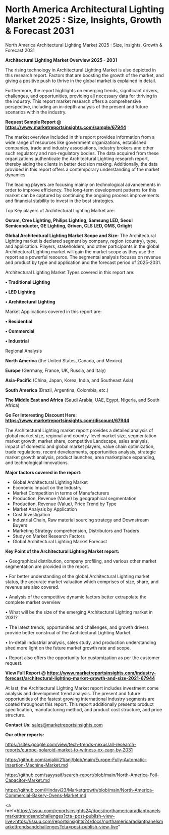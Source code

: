 # North America Architectural Lighting Market 2025 : Size, Insights, Growth & Forecast 2031
North America Architectural Lighting Market 2025 : Size, Insights, Growth & Forecast 2031

<Strong> Architectural Lighting Market Overview 2025 - 2031</strong>

The rising technology in Architectural Lighting Market is also depicted in this research report. Factors that are boosting the growth of the market, and giving a positive push to thrive in the global market is explained in detail.

Furthermore, the report highlights on emerging trends, significant drivers, challenges, and opportunities, providing all necessary data for thriving in the industry. This report market research offers a comprehensive perspective, including an in-depth analysis of the present and future scenarios within the industry.

<strong>Request Sample Report @ <a href=https://www.marketreportsinsights.com/sample/67944>https://www.marketreportsinsights.com/sample/67944</a></strong>

The market overview included in this report provides information from a wide range of resources like government organizations, established companies, trade and industry associations, industry brokers and other such regulatory and non-regulatory bodies. The data acquired from these organizations authenticate the Architectural Lighting research report, thereby aiding the clients in better decision making. Additionally, the data provided in this report offers a contemporary understanding of the market dynamics.

The leading players are focusing mainly on technological advancements in order to improve efficiency. The long-term development patterns for this market can be captured by continuing the ongoing process improvements and financial stability to invest in the best strategies.

Top Key players of Architectural Lighting Market are:

<strong>Osram, Cree Lighting, Philips Lighting, Samsung LED, Seoul Semiconductor, GE Lighting, Griven, CLS LED, OMS, Orlight</strong>

<strong><b>Global Architectural Lighting Market Scope and Size:</b></strong>
The Architectural Lighting market is declared segment by company, region (country), type, and application. Players, stakeholders, and other participants in the global Architectural Lighting market will gain the market scope as they use the report as a powerful resource. The segmental analysis focuses on revenue and product by type and application and the forecast period of 2025-2031.

Architectural Lighting Market Types covered in this report are:

<strong>• Traditional Lighting

• LED Lighting

• Architectural Lighting</strong>

Market Applications covered in this report are:

<strong>• Residential

• Commercial

• Industrial</strong> 

Regional Analysis

<strong>North America</strong> (the United States, Canada, and Mexico)

<strong>Europe</strong> (Germany, France, UK, Russia, and Italy)

<strong>Asia-Pacific</strong> (China, Japan, Korea, India, and Southeast Asia)

<strong>South America</strong> (Brazil, Argentina, Colombia, etc.)

<strong>The Middle East and Africa</strong> (Saudi Arabia, UAE, Egypt, Nigeria, and South Africa)

<strong>Go For Interesting Discount Here: <a href=https://www.marketreportsinsights.com/discount/67944>https://www.marketreportsinsights.com/discount/67944</a></strong>

The Architectural Lighting market report provides a detailed analysis of global market size, regional and country-level market size, segmentation market growth, market share, competitive Landscape, sales analysis, impact of domestic and global market players, value chain optimization, trade regulations, recent developments, opportunities analysis, strategic market growth analysis, product launches, area marketplace expanding, and technological innovations.

<strong><b>Major factors covered in the report:</b></strong>
<ul>
  <li>Global Architectural Lighting Market </li>
  <li>Economic Impact on the Industry</li>
  <li>Market Competition in terms of Manufacturers</li>
  <li>Production, Revenue (Value) by geographical segmentation</li>
  <li>Production, Revenue (Value), Price Trend by Type</li>
  <li>Market Analysis by Application</li>
  <li>Cost Investigation</li>
  <li>Industrial Chain, Raw material sourcing strategy and Downstream Buyers</li>
  <li>Marketing Strategy comprehension, Distributors and Traders</li>
  <li>Study on Market Research Factors</li>
  <li>Global Architectural Lighting Market Forecast</li>
</ul>

<strong><b>Key Point of the Architectural Lighting Market report:</b></strong>

• Geographical distribution, company profiling, and various other market segmentation are provided in the report.

• For better understanding of the global Architectural Lighting market status, the accurate market valuation which comprises of size, share, and revenue are also covered.

• Analysis of the competitive dynamic factors better extrapolate the complete market overview

• What will be the size of the emerging Architectural Lighting market in 2031?

• The latest trends, opportunities and challenges, and growth drivers provide better construal of the Architectural Lighting Market.

• In-detail industrial analysis, sales study, and production understanding shed more light on the future market growth rate and scope.

• Report also offers the opportunity for customization as per the customer request.

<strong><b>View Full Report @ <a href=https://www.marketreportsinsights.com/industry-forecast/architectural-lighting-market-growth-and-size-2021-67944>https://www.marketreportsinsights.com/industry-forecast/architectural-lighting-market-growth-and-size-2021-67944</a></b></strong>


At last, the Architectural Lighting Market report includes investment come analysis and development trend analysis. The present and future opportunities of the fastest growing international industry segments are coated throughout this report. This report additionally presents product specification, manufacturing method, and product cost structure, and price structure.

<strong>Contact Us:</strong>
sales@marketreportsinsights.com

<strong>Our other reports:</strong>

<a href=https://sites.google.com/view/tech-trends-nexus/all-research-reports/europe-polaroid-market-to-witness-xx-cagr-by-2031>https://sites.google.com/view/tech-trends-nexus/all-research-reports/europe-polaroid-market-to-witness-xx-cagr-by-2031</a>

<a href=https://github.com/anjaliiii21/anj/blob/main/Europe-Fully-Automatic-Insertion-Machine-Market.md>https://github.com/anjaliiii21/anj/blob/main/Europe-Fully-Automatic-Insertion-Machine-Market.md</a>

<a href=https://github.com/sayysaif/search-report/blob/main/North-America-Foil-Capacitor-Market.md>https://github.com/sayysaif/search-report/blob/main/North-America-Foil-Capacitor-Market.md</a>

<a href=https://github.com/Hindavi23/Marketgrowth/blob/main/North-America-Commercial-Bakery-Ovens-Market.md>https://github.com/Hindavi23/Marketgrowth/blob/main/North-America-Commercial-Bakery-Ovens-Market.md</a>

<a href=https://issuu.com/reportsinsights24/docs/northamericaradiantpanelsmarkettrendsandchallenges?cta=post-publish-view-live>https://issuu.com/reportsinsights24/docs/northamericaradiantpanelsmarkettrendsandchallenges?cta=post-publish-view-live</a>"
